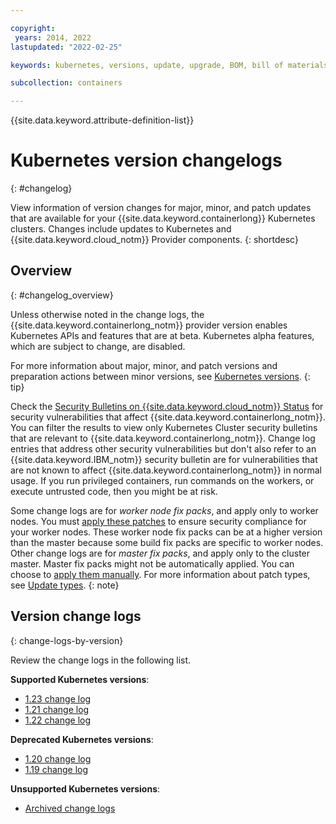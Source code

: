 ```yaml
---

copyright:
 years: 2014, 2022
lastupdated: "2022-02-25"

keywords: kubernetes, versions, update, upgrade, BOM, bill of materials, versions, patch

subcollection: containers

---
```


{{site.data.keyword.attribute-definition-list}}


# Kubernetes version changelogs
{: #changelog}

View information of version changes for major, minor, and patch updates that are available for your {{site.data.keyword.containerlong}} Kubernetes clusters. Changes include updates to Kubernetes and {{site.data.keyword.cloud_notm}} Provider components.
{: shortdesc}

## Overview
{: #changelog_overview}

Unless otherwise noted in the change logs, the {{site.data.keyword.containerlong_notm}} provider version enables Kubernetes APIs and features that are at beta. Kubernetes alpha features, which are subject to change, are disabled.

For more information about major, minor, and patch versions and preparation actions between minor versions, see [Kubernetes versions](/docs/containers?topic=containers-cs_versions).
{: tip}

Check the [Security Bulletins on {{site.data.keyword.cloud_notm}} Status](https://cloud.ibm.com/status?component=containers-kubernetes&selected=security) for security vulnerabilities that affect {{site.data.keyword.containerlong_notm}}. You can filter the results to view only Kubernetes Cluster security bulletins that are relevant to {{site.data.keyword.containerlong_notm}}. Change log entries that address other security vulnerabilities but don't also refer to an {{site.data.keyword.IBM_notm}} security bulletin are for vulnerabilities that are not known to affect {{site.data.keyword.containerlong_notm}} in normal usage. If you run privileged containers, run commands on the workers, or execute untrusted code, then you might be at risk.

Some change logs are for _worker node fix packs_, and apply only to worker nodes. You must [apply these patches](/docs/containers?topic=containers-kubernetes-service-cli#cs_worker_update) to ensure security compliance for your worker nodes. These worker node fix packs can be at a higher version than the master because some build fix packs are specific to worker nodes. Other change logs are for _master fix packs_, and apply only to the cluster master. Master fix packs might not be automatically applied. You can choose to [apply them manually](/docs/containers?topic=containers-kubernetes-service-cli#cs_cluster_update). For more information about patch types, see [Update types](/docs/containers?topic=containers-cs_versions#update_types).
{: note}

## Version change logs
{: change-logs-by-version}

Review the change logs in the following list. 

**Supported Kubernetes versions**:
- [1.23 change log](/docs/containers?topic=containers-changelog_123)
- [1.21 change log](/docs/containers?topic=containers-changelog_121)
- [1.22 change log](/docs/containers?topic=containers-changelog_122)

**Deprecated Kubernetes versions**:
- [1.20 change log](/docs/containers?topic=containers-changelog_120) 
- [1.19 change log](/docs/containers?topic=containers-changelog_119)

**Unsupported Kubernetes versions**: 
- [Archived change logs](/docs/containers?topic=containers-cs_versions#k8s_version_archive)

